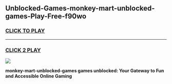 
## Unblocked-Games-monkey-mart-unblocked-games-Play-Free-f90wo
<h3>
<a href="https://premium76.site?title=monkey-mart-unblocked-games&ref=09A">CLICK TO PLAY</a></h3>
<hr>

<h3>
<a href="https://premium76.site?title=monkey-mart-unblocked-games&ref=09A">CLICK 2 PLAY</a>
  
</h3>

<a href="https://premium76.site?title=monkey-mart-unblocked-games&ref=09A"><img src="https://clearcache.store/games.png"></a>


**monkey-mart-unblocked-games games unblocked: Your Gateway to Fun and Accessible Online Gaming**
